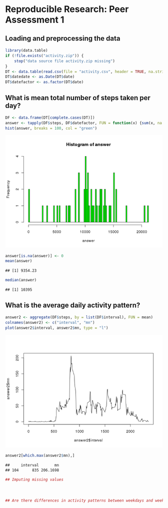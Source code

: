 # Reproducible Research: Peer Assessment 1


## Loading and preprocessing the data


```r
library(data.table)
if (!file.exists("activity.zip")) {
    stop("data source file activity.zip missing")
}
DT <- data.table(read.csv(file = "activity.csv", header = TRUE, na.strings = "NA",  stringsAsFactors = FALSE))
DT$datedate <- as.Date(DT$date)
DT$datefactor <- as.factor(DT$date)
```

## What is mean total number of steps taken per day?



```r
DF <- data.frame(DT[complete.cases(DT)])
answer <- tapply(DF$steps, DF$datefactor, FUN = function(x) {sum(x, na.rm = TRUE)})
hist(answer, breaks = 100, col = "green")
```

![](PA1_template_files/figure-html/unnamed-chunk-2-1.png) 

```r
answer[is.na(answer)] <- 0
mean(answer)
```

```
## [1] 9354.23
```

```r
median(answer)
```

```
## [1] 10395
```



## What is the average daily activity pattern?


```r
answer2 <- aggregate(DF$steps, by = list(DF$interval), FUN = mean)
colnames(answer2) <- c("interval", "mn")
plot(answer2$interval, answer2$mn, type = "l")
```

![](PA1_template_files/figure-html/unnamed-chunk-3-1.png) 

```r
answer2[which.max(answer2$mn),]
```

```
##     interval       mn
## 104      835 206.1698
```

```r
## Imputing missing values



## Are there differences in activity patterns between weekdays and weekends?
```

